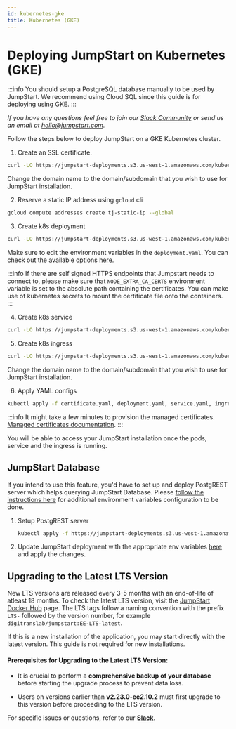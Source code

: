```yaml
---
id: kubernetes-gke
title: Kubernetes (GKE)
---
```


# Deploying JumpStart on Kubernetes (GKE)

:::info
You should setup a PostgreSQL database manually to be used by JumpStart. We recommend using Cloud SQL since this guide is for deploying using GKE.
:::

*If you have any questions feel free to join our [Slack Community](https://jumpstart.com/slack) or send us an email at hello@jumpstart.com.*

Follow the steps below to deploy JumpStart on a GKE Kubernetes cluster.

1. Create an SSL certificate.

```bash
curl -LO https://jumpstart-deployments.s3.us-west-1.amazonaws.com/kubernetes/GKE/certificate.yaml
```

Change the domain name to the domain/subdomain that you wish to use for JumpStart installation.

2. Reserve a static IP address using `gcloud` cli

```bash
gcloud compute addresses create tj-static-ip --global
```

3. Create k8s deployment

```bash
curl -LO https://jumpstart-deployments.s3.us-west-1.amazonaws.com/kubernetes/GKE/deployment.yaml
```

Make sure to edit the environment variables in the `deployment.yaml`. You can check out the available options [here](https://docs.jumpstart.com/docs/setup/env-vars).

:::info
If there are self signed HTTPS endpoints that Jumpstart needs to connect to, please make sure that `NODE_EXTRA_CA_CERTS` environment variable is set to the absolute path containing the certificates. You can make use of kubernetes secrets to mount the certificate file onto the containers.
:::

4. Create k8s service

```bash
curl -LO https://jumpstart-deployments.s3.us-west-1.amazonaws.com/kubernetes/GKE/service.yaml
```

5. Create k8s ingress

```bash
curl -LO https://jumpstart-deployments.s3.us-west-1.amazonaws.com/kubernetes/GKE/ingress.yaml
```

Change the domain name to the domain/subdomain that you wish to use for JumpStart installation.

6. Apply YAML configs

```bash
kubectl apply -f certificate.yaml, deployment.yaml, service.yaml, ingress.yaml
```

:::info
It might take a few minutes to provision the managed certificates. [Managed certificates documentation](https://cloud.google.com/kubernetes-engine/docs/how-to/managed-certs).
:::

You will be able to access your JumpStart installation once the pods, service and the ingress is running.




## JumpStart Database

If you intend to use this feature, you'd have to set up and deploy PostgREST server which helps querying JumpStart Database. Please [follow the instructions here](/docs/setup/env-vars/#enable-jumpstart-database--optional-) for additional environment variables configuration to be done.

1. Setup PostgREST server

   ```bash
   kubectl apply -f https://jumpstart-deployments.s3.us-west-1.amazonaws.com/kubernetes/GKE/postgrest.yaml
   ```

2. Update JumpStart deployment with the appropriate env variables [here](https://jumpstart-deployments.s3.us-west-1.amazonaws.com/kubernetes/GKE/deployment.yaml) and apply the changes.

## Upgrading to the Latest LTS Version

New LTS versions are released every 3-5 months with an end-of-life of atleast 18 months. To check the latest LTS version, visit the [JumpStart Docker Hub](https://hub.docker.com/r/digitranslab/jumpstart/tags) page. The LTS tags follow a naming convention with the prefix `LTS-` followed by the version number, for example `digitranslab/jumpstart:EE-LTS-latest`.

If this is a new installation of the application, you may start directly with the latest version. This guide is not required for new installations.

#### Prerequisites for Upgrading to the Latest LTS Version:

- It is crucial to perform a **comprehensive backup of your database** before starting the upgrade process to prevent data loss.

- Users on versions earlier than **v2.23.0-ee2.10.2** must first upgrade to this version before proceeding to the LTS version.

For specific issues or questions, refer to our **[Slack](https://jumpstart.slack.com/join/shared_invite/zt-25438diev-mJ6LIZpJevG0LXCEcL0NhQ#)**.
